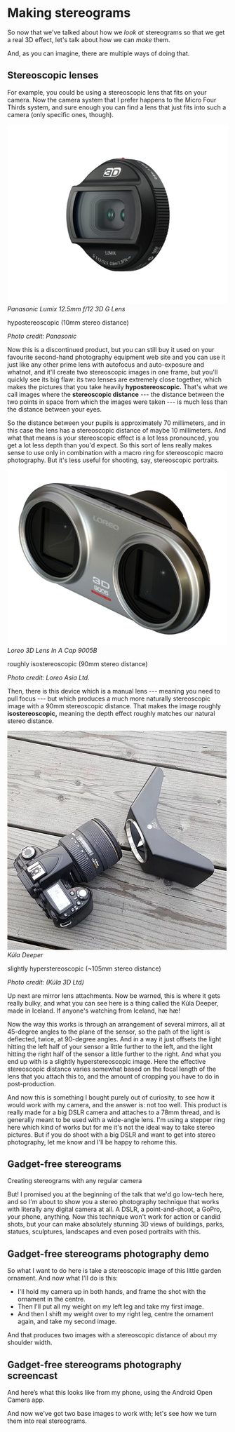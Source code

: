 # Making stereograms

<!-- Note -->
So now that we've talked about how we *look at* stereograms so that we
get a real 3D effect, let's talk about how we can *make* them.

And, as you can imagine, there are multiple ways of doing that.


## Stereoscopic lenses

<!-- Note -->
For example, you could be using a stereoscopic lens that fits on your
camera. Now the camera system that I prefer happens to the Micro Four
Thirds system, and sure enough you can find a lens that just fits into
such a camera (only specific ones, though).


![Panasonic Lumix 12.5mm f/12 3D G Lens](images/lumix_3d_g.png)  
*Panasonic Lumix 12.5mm f/12 3D G Lens*

hypostereoscopic (10mm stereo distance) <!-- .element class="fragment" -->

<!-- Note -->
*Photo credit: Panasonic*

Now this is a discontinued product, but you can still buy it used on
your favourite second-hand photography equipment web site and you can
use it just like any other prime lens with autofocus and auto-exposure
and whatnot, and it'll create two stereoscopic images in one frame,
but you'll quickly see its big flaw: its two lenses are extremely
close together, which makes the pictures that you take heavily
**hypostereoscopic.** That's what we call images where the
**stereoscopic distance** --- the distance between the two points in
space from which the images were taken --- is much less than the
distance between your eyes.

So the distance between your pupils is approximately 70 millimeters,
and in this case the lens has a stereoscopic distance of maybe 10
millimeters. And what that means is your stereoscopic effect is a lot
less pronounced, you get a lot less depth than you'd expect. So this
sort of lens really makes sense to use only in combination with a
macro ring for stereoscopic macro photography. But it's less useful
for shooting, say, stereoscopic portraits.


![Loreo 3D Lens In A Cap 9005B](images/loreo_9005b.png)  
*Loreo 3D Lens In A Cap 9005B*

roughly isostereoscopic (90mm stereo distance) <!-- .element class="fragment" -->

<!-- Note -->
*Photo credit: Loreo Asia Ltd.*

Then, there is this device which is a manual lens --- meaning you need
to pull focus --- but which produces a much more naturally
stereoscopic image with a 90mm stereoscopic distance. That makes the
image roughly **isostereoscopic,** meaning the depth effect roughly
matches our natural stereo distance.


![Kúla Deeper lens attachment](images/kula_deeper.png)  
*Kúla Deeper*

slightly hyperstereoscopic (~105mm stereo distance) <!-- .element class="fragment" -->

<!-- Note -->
*Photo credit:  (Kúla 3D Ltd)*

Up next are mirror lens attachments. Now be warned, this is where it
gets really bulky, and what you can see here is a thing called the
Kúla Deeper, made in Iceland. If anyone's watching from Iceland, hæ
hæ!

Now the way this works is through an arrangement of several mirrors,
all at 45-degree angles to the plane of the sensor, so the path of the
light is deflected, twice, at 90-degree angles. And in a way it just
offsets the light hitting the left half of your sensor a little
further to the left, and the light hitting the right half of the
sensor a little further to the right. And what you end up with is a
slightly hyperstereoscopic image. Here the effective stereoscopic
distance varies somewhat based on the focal length of the lens that
you attach this to, and the amount of cropping you have to do in
post-production.

And now this is something I bought purely out of curiosity, to see
how it would work with my camera, and the answer is: not too
well. This product is really made for a big DSLR camera and attaches
to a 78mm thread, and is generally meant to be used with a wide-angle
lens. I'm using a stepper ring here which kind of works but for me
it's not the ideal way to take stereo pictures. But if you do shoot
with a big DSLR and want to get into stereo photography, let me know
and I'll be happy to rehome this.


## Gadget-free stereograms
Creating stereograms with any regular camera

<!-- Note -->
But! I promised you at the beginning of the talk that we'd go low-tech
here, and so I'm about to show you a stereo photography technique that
works with literally any digital camera at all. A DSLR, a
point-and-shoot, a GoPro, your phone, anything. Now this technique
won't work for action or candid shots, but your can make absolutely
stunning 3D views of buildings, parks, statues, sculptures, landscapes
and even posed portraits with this.


<!-- .slide: data-background-iframe="https://www.youtube.com/embed/eP7VyqeZv38?enablejsapi=1&modestbranding=1&rel=0&loop=1&playlist=eP7VyqeZv38" data-autoplay -->
## Gadget-free stereograms photography demo <!-- .element class="hidden" -->

<!-- Note -->
So what I want to do here is take a stereoscopic image of this little
garden ornament. And now what I'll do is this:

* I'll hold my camera up in both hands, and frame the shot with the
  ornament in the centre.
* Then I'll put all my weight on my left leg and take my first image.
* And then I shift my weight over to my right leg, centre the ornament
  again, and take my second image.

And that produces two images with a stereoscopic distance of about my
shoulder width.


<!-- .slide: data-background-iframe="https://www.youtube.com/embed/nVvdff8iFSI?enablejsapi=1&modestbranding=1&rel=0&loop=1&playlist=nVvdff8iFSI" data-autoplay data-timing="20" -->
## Gadget-free stereograms photography screencast <!-- .element class="hidden" -->

<!-- Note -->
And here’s what this looks like from my phone, using the Android Open
Camera app.

And now we've got two base images to work with; let's see how we turn
them into real stereograms.

